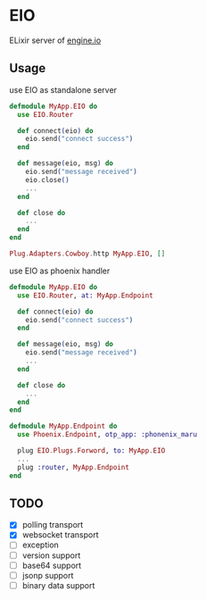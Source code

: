 EIO
========

ELixir server of [engine.io](http://www.engine.io)

## Usage

use EIO as standalone server

```elixir
defmodule MyApp.EIO do
  use EIO.Router

  def connect(eio) do
    eio.send("connect success")
  end

  def message(eio, msg) do
    eio.send("message received")
    eio.close()
    ...
  end

  def close do
    ...
  end
end

Plug.Adapters.Cowboy.http MyApp.EIO, []
```

use EIO as phoenix handler

```elixir
defmodule MyApp.EIO do
  use EIO.Router, at: MyApp.Endpoint

  def connect(eio) do
    eio.send("connect success")
  end

  def message(eio, msg) do
    eio.send("message received")
    ...
  end

  def close do
    ...
  end
end

defmodule MyApp.Endpoint do
  use Phoenix.Endpoint, otp_app: :phonenix_maru

  plug EIO.Plugs.Forword, to: MyApp.EIO
  ...
  plug :router, MyApp.Endpoint
end
```

## TODO

- [X] polling transport
- [X] websocket transport
- [ ] exception
- [ ] version support
- [ ] base64 support
- [ ] jsonp support
- [ ] binary data support
